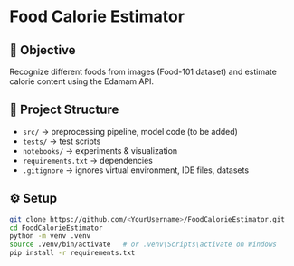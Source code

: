 # Food Calorie Estimator

## 📌 Objective
Recognize different foods from images (Food-101 dataset) and estimate calorie content using the Edamam API.

## 📂 Project Structure
- `src/` → preprocessing pipeline, model code (to be added)
- `tests/` → test scripts
- `notebooks/` → experiments & visualization
- `requirements.txt` → dependencies
- `.gitignore` → ignores virtual environment, IDE files, datasets

## ⚙️ Setup
```bash
git clone https://github.com/<YourUsername>/FoodCalorieEstimator.git
cd FoodCalorieEstimator
python -m venv .venv
source .venv/bin/activate   # or .venv\Scripts\activate on Windows
pip install -r requirements.txt
